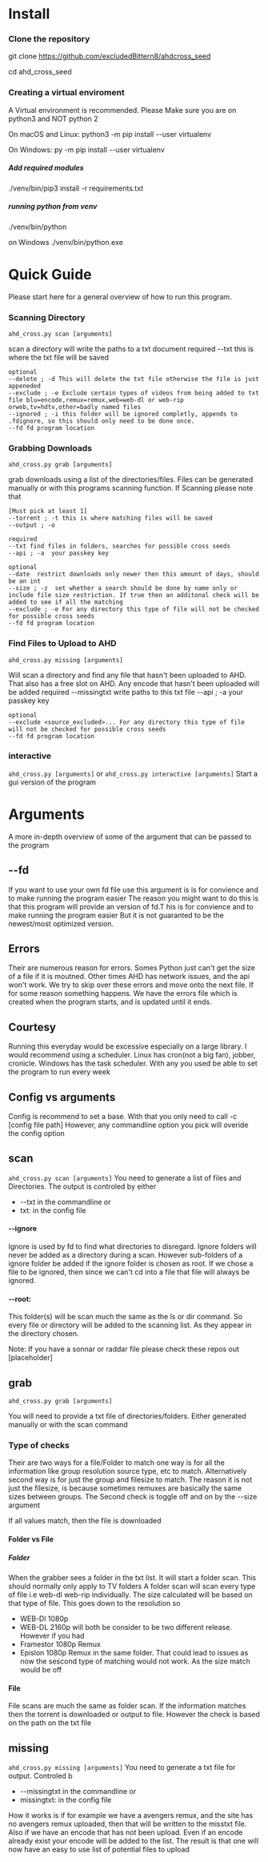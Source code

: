 # Install
### Clone the repository
git clone https://github.com/excludedBittern8/ahdcross_seed

cd ahd_cross_seed

### Creating a virtual enviroment
A Virtual environment is recommended. Please Make sure you are on python3 and NOT python 2

On macOS and Linux:
python3 -m pip install --user virtualenv

On Windows:
py -m pip install --user virtualenv

##### Add required modules
./venv/bin/pip3 install -r requirements.txt

##### running python from venv
./venv/bin/python

on Windows
./venv/bin/python.exe

# Quick Guide
Please start here for a general overview of how to run this program. 
### Scanning Directory

`ahd_cross.py scan [arguments]` 

scan a directory will write the paths to a txt document
    required
    --txt this is where the txt file will be saved
    
    optional
    --delete ; -d This will delete the txt file otherwise the file is just appeneded
    --exclude ; -e Exclude certain types of videos from being added to txt file blu=encode,remux=remux,web=web-dl or web-rip orweb,tv=hdtv,other=badly named files
    --ignored ; -i this folder will be ignored completly, appends to .fdignore, so this should only need to be done once. 
    --fd fd program location

### Grabbing Downloads
`ahd_cross.py grab [arguments]` 

grab downloads using a list of the directories/files. Files can be generated manually or with this programs scanning function. If Scanning please note that 

    
    [Must pick at least 1]
    --torrent ; -t this is where matching files will be saved
    --output ; -o
    
    required
    --txt find files in folders, searches for possible cross seeds
    --api ; -a  your passkey key

    optional
    --date  restrict downloads only newer then this amount of days, should be an int
    --size ; -z  set whether a search should be done by name only or include file size restriction. If true then an additonal check will be added to see if all the matching
    --exclude ; -e For any directory this type of file will not be checked for possible cross seeds
    --fd fd program location


### Find Files to Upload to AHD
`ahd_cross.py missing [arguments]`

Will scan a directory and find any file that hasn't been uploaded to AHD. That also has a free slot on AHD. Any encode that hasn't been uploaded will be added 
    required
    --missingtxt write paths to this txt file
    --api ; -a  your passkey key

    optional
    --exclude <source_excluded>... For any directory this type of file will not be checked for possible cross seeds
    --fd fd program location

### interactive
`ahd_cross.py [arguments]` or `ahd_cross.py interactive [arguments]` 
Start a gui version of the program






















# Arguments 
A more in-depth overview of some of the argument that can be passed to the program

## --fd
If you want to use your own fd file use this argument is is for convience and to make running the program easier
The reason you might want to do this is that this program will provide an version of fd.T his is for convience and to make running the program easier But it is not guaranted to be the newest/most optimized version. 

## Errors
Their are numerous reason for errors. Somes Python just can't get the size of a file if it is moutned. Other times AHD has network issues, and the api won't work. We try to skip over these errors and move onto the next file. If for some reason something happens. We have the errors file which is created when the program starts, and is updated until it ends.

## Courtesy
Running this everyday would be excessive especially on a large library. I would recommend using a scheduler. Linux has cron(not a big fan), jobber, cronicle. 
Windows has the task scheduler. With any you used be able to set the program to run every week

## Config vs arguments
Config is recommend to set a base. With that you only need to call -c [config file path]
However, any commandline option you pick will overide the config option


## scan
`ahd_cross.py scan [arguments]` 
You need to generate a list of files and Directories. The output is controled by either 
* --txt in the commandline or
* txt: in the config file

#### --ignore
Ignore is used by fd to find what directories to disregard.
Ignore folders will never be added as a directory during a scan. However sub-folders of a ignore folder be added if the ignore folder is chosen as root. 
If we chose a file to be ignored, then since we can't cd into a file that file will always be ignored. 


#### --root:
This  folder(s) will be scan much the same as the ls or dir command. So every file or directory will be added to the scanning list. As they appear in the directory chosen. 

Note: If you have a sonnar or raddar file please check these repos out [placeholder]

## grab
`ahd_cross.py grab [arguments]` 

You will need to provide a txt file of directories/folders. Either generated manually or with the scan command
### Type of checks

Their are two ways for a file/Folder to match one way is for all the information like group resolution source type, etc to match. 
Alternatively second way is for just the group and filesize to match. The reason it is not just the filesize, is because sometimes remuxes are basically the same sizes between groups. The Second check is toggle off and on by the --size argument

If all values match, then the file is downloaded

#### Folder vs File
##### Folder
When the grabber sees a folder in the txt list. It will start a folder scan.
This should normally only apply to TV folders
A folder scan will scan every type of file i.e web-dl web-rip individually. The size calculated will be based on that type of file. This goes down to the resolution so 
* WEB-Dl 1080p
* WEB-DL 2160p 
will both be consider to be two different release. However if you had 
* Framestor 1080p Remux
* Epislon 1080p Remux in the same folder. 
That could lead to issues as now the sescond type of matching would not work. As the size match would be off

#### File
File scans are much the same as folder scan. If the information matches then the torrent is downloaded or output to file. However the check is based on the path on the txt file


## missing
`ahd_cross.py missing [arguments]` 
You need to generate a txt file for output. Controled b
* --missingtxt in the commandline or
* missingtxt: in the config file

How it works is if for example we have a avengers remux, and the site has no avengers remux uploaded, then that will be written to the misstxt file.
Also if we have an encode that has not been upload. Even if an encode already exist your encode will be added to the list.
The result is that one will now have an easy to use list of potential files to upload





   
    
    
    
    
    
    
 
    
    
    
    


